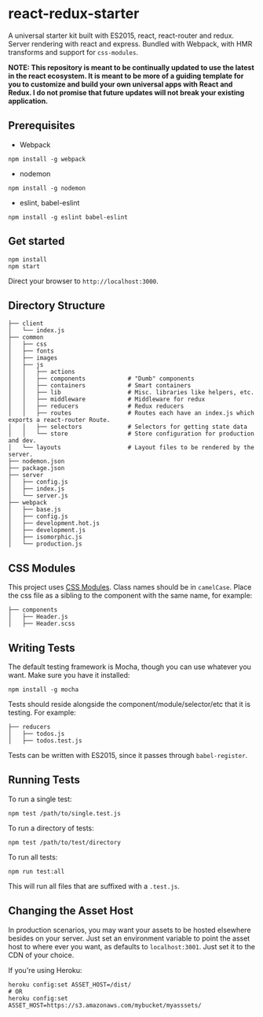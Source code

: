 # react-redux-starter

A universal starter kit built with ES2015, react, react-router and redux. Server
rendering with react and express. Bundled with Webpack, with HMR transforms and
support for `css-modules`.

**NOTE: This repository is meant to be continually updated to use the latest in
the react ecosystem. It is meant to be more of a guiding template for you to
customize and build your own universal apps with React and Redux. I do not
promise that future updates will not break your existing application.**

## Prerequisites

* Webpack
```
npm install -g webpack
```

* nodemon

```
npm install -g nodemon
```

* eslint, babel-eslint

```
npm install -g eslint babel-eslint
```

## Get started

```
npm install
npm start
```

Direct your browser to `http://localhost:3000`.


## Directory Structure
```
├── client
│   └── index.js
├── common
│   ├── css
│   ├── fonts
│   ├── images
│   ├── js
│   │   ├── actions
│   │   ├── components            # "Dumb" components
│   │   ├── containers            # Smart containers
│   │   ├── lib                   # Misc. libraries like helpers, etc.
│   │   ├── middleware            # Middleware for redux
│   │   ├── reducers              # Redux reducers
│   │   ├── routes                # Routes each have an index.js which exports a react-router Route.
│   │   ├── selectors             # Selectors for getting state data
│   │   └── store                 # Store configuration for production and dev.
│   └── layouts                   # Layout files to be rendered by the server.
├── nodemon.json
├── package.json
├── server
│   ├── config.js
│   ├── index.js
│   └── server.js
├── webpack
│   ├── base.js
│   ├── config.js
│   ├── development.hot.js
│   ├── development.js
│   ├── isomorphic.js
│   └── production.js
```

## CSS Modules
This project uses [CSS Modules](https://github.com/css-modules/css-modules).
Class names should be in `camelCase`. Place the css file as a sibling to the
component with the same name, for example:
```
├── components
│   ├── Header.js
│   ├── Header.scss
```

## Writing Tests
The default testing framework is Mocha, though you can use whatever you want.
Make sure you have it installed:

```
npm install -g mocha
```

Tests should reside alongside the component/module/selector/etc that it is
testing. For example:

```
├── reducers
│   ├── todos.js
│   ├── todos.test.js
```

Tests can be written with ES2015, since it passes through `babel-register`.

## Running Tests
To run a single test:
```
npm test /path/to/single.test.js
```

To run a directory of tests:

```
npm test /path/to/test/directory
```

To run all tests:

```
npm run test:all
```

This will run all files that are suffixed with a `.test.js`.

## Changing the Asset Host

In production scenarios, you may want your assets to be hosted elsewhere besides
on your server. Just set an environment variable to point the asset host to
where ever you want, as defaults to `localhost:3001`. Just set it to the CDN of
your choice.

If you're using Heroku:
```
heroku config:set ASSET_HOST=/dist/
# OR
heroku config:set ASSET_HOST=https://s3.amazonaws.com/mybucket/myasssets/
```
